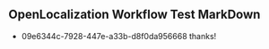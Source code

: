 ## OpenLocalization Workflow Test MarkDown
* 09e6344c-7928-447e-a33b-d8f0da956668 
thanks!<!--HONumber=Feb16_HO4-->
